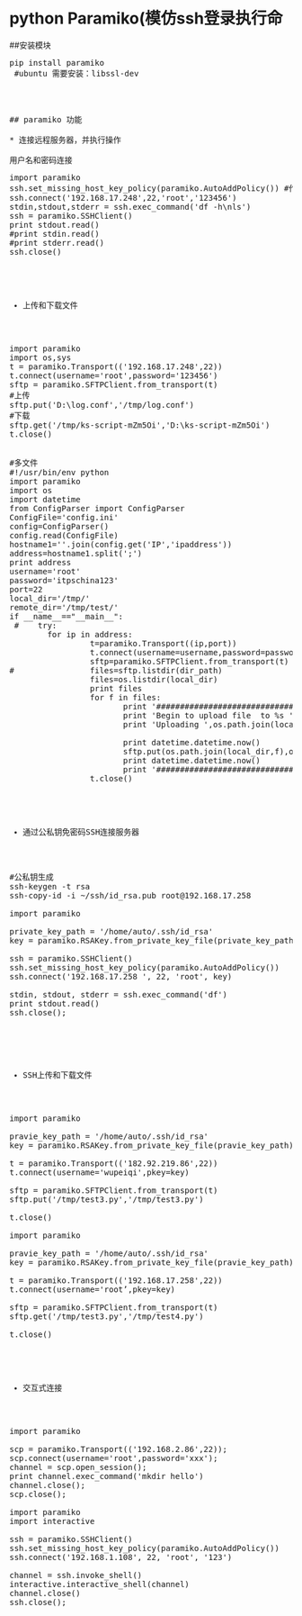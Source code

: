 # python Paramiko(模仿ssh登录执行命

##安装模块

<pre>
pip install paramiko
 #ubuntu 需要安装：libssl-dev 
<pre>



## paramiko 功能

* 连接远程服务器，并执行操作

用户名和密码连接
<pre>
import paramiko
ssh.set_missing_host_key_policy(paramiko.AutoAddPolicy()) #作用是允许连接不在know_hosts文件中的主机
ssh.connect('192.168.17.248',22,'root','123456')
stdin,stdout,stderr = ssh.exec_command('df -h\nls')
ssh = paramiko.SSHClient()
print stdout.read()
#print stdin.read()
#print stderr.read()
ssh.close()
</pre>

* 上传和下载文件

<pre>
import paramiko
import os,sys
t = paramiko.Transport(('192.168.17.248',22))
t.connect(username='root',password='123456')
sftp = paramiko.SFTPClient.from_transport(t)
#上传
sftp.put('D:\log.conf','/tmp/log.conf')
#下载
sftp.get('/tmp/ks-script-mZm5Oi','D:\ks-script-mZm5Oi')
t.close()


#多文件
#!/usr/bin/env python
import paramiko
import os
import datetime
from ConfigParser import ConfigParser
ConfigFile='config.ini'
config=ConfigParser()
config.read(ConfigFile)
hostname1=''.join(config.get('IP','ipaddress'))
address=hostname1.split(';')
print address
username='root'
password='itpschina123'
port=22
local_dir='/tmp/'
remote_dir='/tmp/test/'
if __name__=="__main__":
 #    try:
        for ip in address:
                 t=paramiko.Transport((ip,port))
                 t.connect(username=username,password=password)
                 sftp=paramiko.SFTPClient.from_transport(t)
#                files=sftp.listdir(dir_path)
                 files=os.listdir(local_dir)
                 print files
                 for f in files:
                        print '####################################################'
                        print 'Begin to upload file  to %s ' % ip
                        print 'Uploading ',os.path.join(local_dir,f)

                        print datetime.datetime.now()
                        sftp.put(os.path.join(local_dir,f),os.path.join(remote_dir,f))
                        print datetime.datetime.now()
                        print '####################################################'
                 t.close()
</pre>

* 通过公私钥免密码SSH连接服务器

<pre>
#公私钥生成
ssh-keygen -t rsa
ssh-copy-id -i ~/ssh/id_rsa.pub root@192.168.17.258

import paramiko

private_key_path = '/home/auto/.ssh/id_rsa'
key = paramiko.RSAKey.from_private_key_file(private_key_path)

ssh = paramiko.SSHClient()
ssh.set_missing_host_key_policy(paramiko.AutoAddPolicy())
ssh.connect('192.168.17.258 ', 22, 'root', key)

stdin, stdout, stderr = ssh.exec_command('df')
print stdout.read()
ssh.close();

</pre>

* SSH上传和下载文件

<pre>
import paramiko

pravie_key_path = '/home/auto/.ssh/id_rsa'
key = paramiko.RSAKey.from_private_key_file(pravie_key_path)

t = paramiko.Transport(('182.92.219.86',22))
t.connect(username='wupeiqi',pkey=key)

sftp = paramiko.SFTPClient.from_transport(t)
sftp.put('/tmp/test3.py','/tmp/test3.py') 

t.close()

import paramiko

pravie_key_path = '/home/auto/.ssh/id_rsa'
key = paramiko.RSAKey.from_private_key_file(pravie_key_path)

t = paramiko.Transport(('192.168.17.258',22))
t.connect(username='root’,pkey=key)

sftp = paramiko.SFTPClient.from_transport(t)
sftp.get('/tmp/test3.py','/tmp/test4.py') 

t.close()
</pre>

* 交互式连接

<pre>
import paramiko

scp = paramiko.Transport(('192.168.2.86',22));
scp.connect(username='root',password='xxx');
channel = scp.open_session();
print channel.exec_command('mkdir hello')
channel.close();
scp.close();

import paramiko
import interactive

ssh = paramiko.SSHClient()
ssh.set_missing_host_key_policy(paramiko.AutoAddPolicy())
ssh.connect('192.168.1.108', 22, 'root', '123')

channel = ssh.invoke_shell()
interactive.interactive_shell(channel)
channel.close()
ssh.close();
</pre>